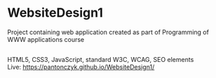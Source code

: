 # WebsiteDesign1
Project containing web application created as part of Programming of WWW applications course
## 
HTML5, CSS3, JavaScript, standard W3C, WCAG, SEO elements <br>
Live: https://pantonczyk.github.io/WebsiteDesign1/
